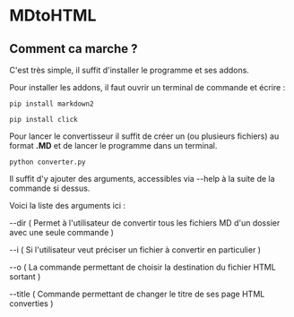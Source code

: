 # MDtoHTML

## Comment ca marche ?

C'est très simple, il suffit d'installer le programme et ses addons.

Pour installer les addons, il faut ouvrir un terminal de commande et écrire :


```
pip install markdown2

pip install click
```

Pour lancer le convertisseur il suffit de créer un (ou plusieurs fichiers) au format **.MD** et de lancer le programme dans un terminal.

```
python converter.py
```

Il suffit d'y ajouter des arguments, accessibles via --help à la suite de la commande si dessus.

Voici la liste des arguments ici :

--dir ( Permet à l'utilisateur de convertir tous les fichiers MD d'un dossier avec une seule commande )


--i ( Si l'utilisateur veut préciser un fichier à convertir en particulier )


--o ( La commande permettant de choisir la destination du fichier HTML sortant )


--title ( Commande permettant de changer le titre de ses page HTML converties )


